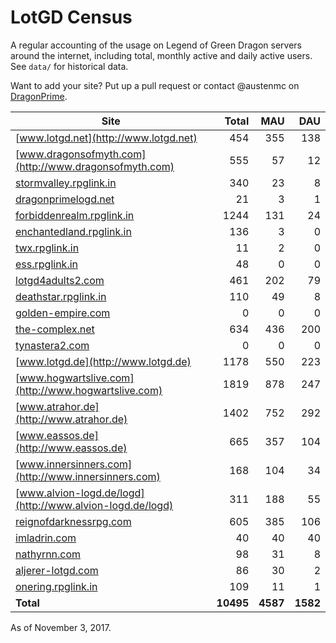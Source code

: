 # LotGD Census
A regular accounting of the usage on Legend of Green Dragon servers around the internet, including total, monthly active and daily active users. See `data/` for historical data.

Want to add your site? Put up a pull request or contact @austenmc on [DragonPrime](http://dragonprime.net).


Site | Total | MAU | DAU
--- | ---:| ---:| ---:
[www.lotgd.net](http://www.lotgd.net)|454|355|138
[www.dragonsofmyth.com](http://www.dragonsofmyth.com)|555|57|12
[stormvalley.rpglink.in](http://stormvalley.rpglink.in)|340|23|8
[dragonprimelogd.net](http://dragonprimelogd.net)|21|3|1
[forbiddenrealm.rpglink.in](http://forbiddenrealm.rpglink.in)|1244|131|24
[enchantedland.rpglink.in](http://enchantedland.rpglink.in)|136|3|0
[twx.rpglink.in](http://twx.rpglink.in)|11|2|0
[ess.rpglink.in](http://ess.rpglink.in)|48|0|0
[lotgd4adults2.com](http://lotgd4adults2.com)|461|202|79
[deathstar.rpglink.in](http://deathstar.rpglink.in)|110|49|8
[golden-empire.com](http://golden-empire.com)|0|0|0
[the-complex.net](http://the-complex.net)|634|436|200
[tynastera2.com](http://tynastera2.com)|0|0|0
[www.lotgd.de](http://www.lotgd.de)|1178|550|223
[www.hogwartslive.com](http://www.hogwartslive.com)|1819|878|247
[www.atrahor.de](http://www.atrahor.de)|1402|752|292
[www.eassos.de](http://www.eassos.de)|665|357|104
[www.innersinners.com](http://www.innersinners.com)|168|104|34
[www.alvion-logd.de/logd](http://www.alvion-logd.de/logd)|311|188|55
[reignofdarknessrpg.com](http://reignofdarknessrpg.com)|605|385|106
[imladrin.com](http://imladrin.com)|40|40|40
[nathyrnn.com](http://nathyrnn.com)|98|31|8
[aljerer-lotgd.com](http://aljerer-lotgd.com)|86|30|2
[onering.rpglink.in](http://onering.rpglink.in)|109|11|1
**Total**|**10495**|**4587**|**1582**

As of November 3, 2017.
